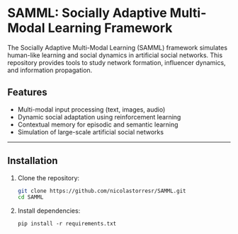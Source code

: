 # SAMML: Socially Adaptive Multi-Modal Learning Framework

The Socially Adaptive Multi-Modal Learning (SAMML) framework simulates human-like learning and social dynamics in artificial social networks. This repository provides tools to study network formation, influencer dynamics, and information propagation.

## Features
- Multi-modal input processing (text, images, audio)
- Dynamic social adaptation using reinforcement learning
- Contextual memory for episodic and semantic learning
- Simulation of large-scale artificial social networks

---

## Installation
1. Clone the repository:
   ```bash
   git clone https://github.com/nicolastorresr/SAMML.git
   cd SAMML
2. Install dependencies:
   ```
   pip install -r requirements.txt
   ```
